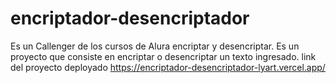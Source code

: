 # encriptador-desencriptador
Es un Callenger de los cursos de Alura encriptar y desencriptar.
Es un proyecto  que consiste en encriptar o desencriptar un texto ingresado.
link del proyecto deployado https://encriptador-desencriptador-lyart.vercel.app/

